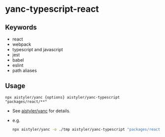 # yanc-typescript-react

## Keywords

- react
- webpack
- typescript and javascript
- jest
- babel
- eslint
- path aliases

## Usage

```npx aistyler/yanc {options} aistyler/yanc-typescript "packages/react/**"```

- See [aistyler/yanc](https://github.com/aistyler/yanc) for details.
- e.g.

  ```sh
  npx aistyler/yanc -o ./tmp aistyler/yanc-typescript "packages/react/**"
  ```
